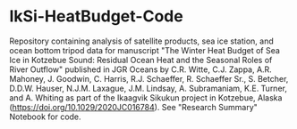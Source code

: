 # IkSi-HeatBudget-Code
Repository containing analysis of satellite products, sea ice station, and ocean bottom tripod data for manuscript "The Winter Heat Budget of Sea Ice in Kotzebue Sound: Residual Ocean Heat and the Seasonal Roles of River Outflow" published in JGR Oceans by C.R. Witte, C.J. Zappa, A.R. Mahoney, J. Goodwin, C. Harris, R.J. Schaeffer, R. Schaeffer Sr., S. Betcher, D.D.W. Hauser, N.J.M. Laxague, J.M. Lindsay, A. Subramaniam, K.E. Turner, and A. Whiting as part of the Ikaagvik Sikukun project in Kotzebue, Alaska (https://doi.org/10.1029/2020JC016784). See "Research Summary" Notebook for code.
